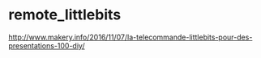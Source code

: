 # remote_littlebits

http://www.makery.info/2016/11/07/la-telecommande-littlebits-pour-des-presentations-100-diy/
